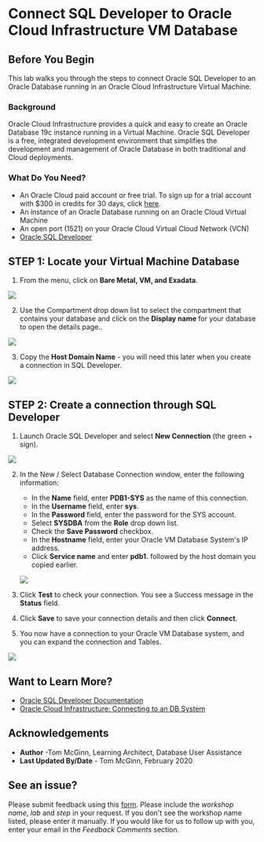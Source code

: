 # Connect SQL Developer to Oracle Cloud Infrastructure VM Database
## Before You Begin

This lab walks you through the steps to connect Oracle SQL Developer to an Oracle Database running in an Oracle Cloud Infrastructure Virtual Machine.

### Background
Oracle Cloud Infrastructure provides a quick and easy to create an Oracle Database 19c instance running in a Virtual Machine. Oracle SQL Developer is a free, integrated development environment that simplifies the development and management of Oracle Database in both traditional and Cloud deployments.

### What Do You Need?

* An Oracle Cloud paid account or free trial. To sign up for a trial account with $300 in credits for 30 days, click [here](https://cloud.oracle.com/tryit).
* An instance of an Oracle Database running on an Oracle Cloud Virtual Machine
* An open port (1521) on your Oracle Cloud Virtual Cloud Network (VCN)
* [Oracle SQL Developer](https://www.oracle.com/tools/downloads/sqldev-downloads.html)

## **STEP 1**: Locate your Virtual Machine Database

1. From the menu, click on **Bare Metal, VM, and Exadata**.

  ![](images/bare-metal-vm-exadata.png " ")

2. Use the Compartment drop down list to select the compartment that contains your database and click on the **Display name** for your database to open the details page..

  ![](images/select-db-system.png " ")

3. Copy the **Host Domain Name** - you will need this later when you create a connection in SQL Developer.

  ![](images/db-system-details.png " ")

## **STEP 2**: Create a connection through SQL Developer

1. Launch Oracle SQL Developer and select **New Connection** (the green + sign).

  ![](images/sd-create-connection.png " ")

2. In the New / Select Database Connection window, enter the following information:
     * In the **Name** field, enter **PDB1-SYS** as the name of this connection.
     * In the **Username** field, enter **sys**.
     * In the **Password** field, enter the password for the SYS account.
     * Select **SYSDBA** from the **Role** drop down list.
     * Check the **Save Password** checkbox.
     * In the **Hostname** field, enter your Oracle VM Database System's IP address.
     * Click **Service name** and enter **pdb1.** followed by the host domain you copied earlier.

   ![](images/sd-new-connection.png " ")

3. Click **Test** to check your connection. You see a Success message in the **Status** field.
4. Click **Save** to save your connection details and then click **Connect**.

5. You now have a connection to your Oracle VM Database system, and you can expand the connection and Tables.

  ![](images/sd-connected.png " ")

## Want to Learn More?

* [Oracle SQL Developer Documentation](https://docs.oracle.com/en/database/oracle/sql-developer/)
* [Oracle Cloud Infrastructure: Connecting to an DB System](https://docs.cloud.oracle.com/en-us/iaas/Content/Database/Tasks/connectingDB.htm)

## Acknowledgements
* **Author** -Tom McGinn, Learning Architect, Database User Assistance
* **Last Updated By/Date** - Tom McGinn, February 2020

## See an issue?
Please submit feedback using this [form](https://apexapps.oracle.com/pls/apex/f?p=133:1:::::P1_FEEDBACK:1). Please include the *workshop name*, *lab* and *step* in your request.  If you don't see the workshop name listed, please enter it manually. If you would like for us to follow up with you, enter your email in the *Feedback Comments* section. 

